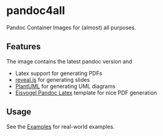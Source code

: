 # pandoc4all

Pandoc Container Images for (almost) all purposes.

## Features

The image contains the latest pandoc version and

* Latex support for generating PDFs
* [reveal.js](https://revealjs.com/) for generating slides
* [PlantUML](https://plantuml.com/de/) for generating UML diagrams
* [Eisvogel Pandoc Latex](https://github.com/Wandmalfarbe/pandoc-latex-template) template for nice PDF generation

## Usage

See the [Examples](examples/README.md) for real-world examples.
